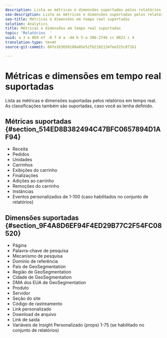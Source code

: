 ```yaml
---
description: Lista as métricas e dimensões suportadas pelos relatórios em tempo real. As classificações também são suportadas, caso você as tenha definido.
seo-description: Lista as métricas e dimensões suportadas pelos relatórios em tempo real. As classificações também são suportadas, caso você as tenha definido.
seo-title: Métricas e dimensões em tempo real suportadas
solution: Analytics
title: Métricas e dimensões em tempo real suportadas
topic: 'Relatórios  '
uuid: a 3 a 869 ef -0 f 4 a -44 b 5-a 386-2746 cc 0822 c 4
translation-type: tm+mt
source-git-commit: 86fe1b3650100a05e52fb2102134fee515c871b1

---
```



# Métricas e dimensões em tempo real suportadas

Lista as métricas e dimensões suportadas pelos relatórios em tempo real. As classificações também são suportadas, caso você as tenha definido.

## Métricas suportadas {#section_514ED8B382494C47BFC0657894D1AF94}

* Receita
* Pedidos
* Unidades
* Carrinhos
* Exibições do carrinho
* Finalizações
* Adições ao carrinho
* Remoções do carrinho
* Instâncias
* Eventos personalizados de 1-100 (caso habilitados no conjunto de relatórios)

## Dimensões suportadas {#section_9F4A8D6EF94F4ED29B77C2F54FC08520}

* Página
* Palavra-chave de pesquisa
* Mecanismo de pesquisa
* Domínio de referência
* País de GeoSegmentation
* Região de GeoSegmentation
* Cidade de GeoSegmentation
* DMA dos EUA de GeoSegmentation
* Produto
* Servidor
* Seção do site
* Código de rastreamento
* Link personalizado
* Download de arquivo
* Link de saída
* Variáveis de Insight Personalizado (props) 1-75 (se habilitado no conjunto de relatórios)

